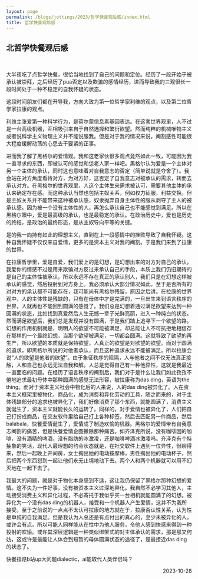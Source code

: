 ```yaml
---
layout: page
permalink: /blogs/jottings/2023/哲学快餐观后感/index.html
title: 哲学快餐观后感
---
```


## 北哲学快餐观后感
<br>

大半夜吃了点哲学快餐，很恰当地找到了自己的问题和定位。经历了一段开始于被承认被崇拜，之后经历了pua否定以及欺骗的感情经历，进而导致我的三观很长一段时间处于一种不稳定的自我怀疑的状态。

这段时间朋友们都在开导我，方向大致为第一位哲学家利维的观点，以及第二位哲学家拉康的观点。

利维主张爱第一种科学行为，是荷尔蒙信息素基因表达。在这套世界观里，人不过是一台高级机器，互相吸引来自于自然选择和繁衍欲望。然而纯粹的机械唯物主义或者说科学主义物理主义并不能说服我。但是对于我的情况来说，阉割感性可能很大程度缓解动荡的心思去干要紧的正事。

进而我了解了黑格尔的爱情观。我和这老家伙很多观点竟然如此一致，可能因为我一直寻求的东西，即被认可的感觉和怹老人家一样吧。黑格尔认为爱是一个主体对另一个主体的承认，同时这也意味着对自我意志的否定（简单说就是夺舍了）。我会站在对方角度看待对方，为对方好，这否定了自我意志对被承认的需求，转而去承认对方。在黑格尔的世界观里，人这个主体生来需求被认可，需要其他主体的承认来确定存在感。而这种承认当然也包括主奴关系，例如权力征服，利益交换。但是主奴关系并不能带来这种被承认感，奴隶抛弃自身主体性的服从剥夺了主人的被承认感。因为被一个没有主体性的人，再怎么承认自己也不能感觉到满足。所以在黑格尔眼中，爱是最高级的承认，也是最稳定的承认。在政治历史中，爱也是历史的终结，是政治的最终形态，是从主奴导向平等的关键。

是的我一向持有如此的理想主义，直到在上一段感情中的挫败导致了自我怀疑。这种自我怀疑不仅仅来自爱情，更多的是资本主义对我的阉割。于是我们来到了拉康的世界。

在拉康哲学里，爱是自爱，我们爱上的是幻想，是幻想出来的对方对自己的承认。我爱你的情感不过是用来欺骗对方反过来承认自己的手段，本质上我们仍旧期待的是自己的主体性被承认。所以永远不存在真正的承认别人，我们只是在幻想这样被承认的感觉，然后投射到对方身上。我必须承认大部分情况如此，至于是否所有的对对方的承认都不可能存在，我可能尚有黑格尔残留，原因之后讲。在拉康的世界观中，人的主体性是残缺的，只有在母体中才是完满的，一旦出生来到语言秩序的世界，人就再也不能回到圆满的感觉了。我们总是幻想着通过满足欲望来达到一种圆满的状态，比如找到真爱然后人生无憾一辈子光鲜亮丽，进入一种纯白的状态。然而满足欲望后，我们总是发现并没有圆满，于是我们踏上追寻下一个欲望的路。幻想的作用机制就是，明明人的欲望不可能被满足，却总能让人不可抗拒地相信存在那样的一个最终幻想，当那个欲望被满足，一切都会圆满。这就导致了欲望的再生产，所以欲望的本质就是保持欲望，人真正的欲望是对欲望的欲望。而对于圆满的追求，即黑格尔所说的对他者承认，而且这种追求永远不能被满足。所以拉康会说“人的欲望是他者的欲望”。由于象征秩序的阻隔，人与他者之间不仅无法真正接触，人和自己也永远无法自我和解。人总是觉得自己有一种他异性，这就是我最近一直面临的问题。在经历了语言秩序的阉割后，我们对于是什么让我们如此孜孜不倦地追求最初母体中那种圆满的感觉无法形容，被拉康称为das ding，英语为the thing。而对于资本主义社会中物化后的人来说，人的das ding被异化了。人在资本主义框架里被物化，商品化，成为消费和异化劳动的工具，随之而来的，对于主体残缺部分的追求也被异化了，我们好像消费了那个东西，就能圆满了，消费主义就诞生了，资本主义就能长久的运转了。同样的，对于爱情也被异化了，人们把自己打扮成商品，在交友软件里给自己打上各种标签，然后去匹配另一件商品，然后balabala，快餐爱情诞生了，爱情成了制造欢愉的机器。黑格尔的爱情带有自我意志阉割的痛苦，但是快餐爱情企图撇除那种痛苦。如齐泽克所说，没有咖啡因的咖啡，没有酒精的啤酒，没有脂肪的冰激凌，还是咖啡啤酒冰激凌吗。齐泽克有个特抽象的笑话，现代人最理想的约会状态就是，在社交软件上遇到一位异性，很聊得来，然后一起晚上开间房，女士掏出她的电动按摩棒，男性掏出他的电动杯子，然后把两个东西怼到一起让他们永无止境地动下去。两个人和两个机器就可以用不幻灭地在一起下去了。

我最大的问题，就是对于物化本身感到不适，这让我仍保留了黑格尔那种幻想的爱情。这不失为一件好事，没有被资本主义过深地异化。我自然不必学习其他人，主动接受消费主义和异化过程，不必寄托于我似乎买一台相机就能圆满了的幻想。被异化为一个没有das ding的机器人，接受和一个机器人产生爱情，这并不为我所接受。至于之前说的一点点不太认可拉康的地方就在于，拉康否认性关系，认为性是单纯的自我满足。但是我认为人总还是有点付出的真心的，至少未被异化的人，或许会有点。所以可能人同样能从在性中为他人服务，令他人感到快感来得到一种投射的欢愉。或许其深层逻辑是一种类似绑架式的对主体承认的需求，那是那又何妨，这或许是最能让人体会到短暂的母体圆满状态的途径了，是最接近das ding的状态了。

快餐指路b站up大问题dialectic，ai能取代人类伴侣吗？

<p align="right">2023-10-28</p>